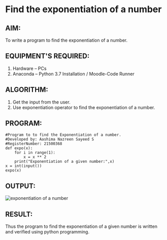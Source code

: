 # Find the exponentiation of a number

## AIM:
To write a program to find the exponentiation of a number.

## EQUIPMENT'S REQUIRED:
1. Hardware – PCs
2. Anaconda – Python 3.7 Installation / Moodle-Code Runner

## ALGORITHM:
1. Get the input from the user.
2. Use exponentiation operator to find the exponentiation of a number.

## PROGRAM:
```
#Program to to find the Exponentiation of a number.
#Developed by: Aashima Nazreen Sayeed S
#RegisterNumber: 21500368
def expo(x):
    for i in range(1):
        x = x ** 2
    print("Exponentiation of a given number:",x)
x = int(input())
expo(x)
```

## OUTPUT:
![exponentiation of a number](./output.png)


## RESULT:
Thus the program to find the exponentiation of a given number is written and verified using python programming.
